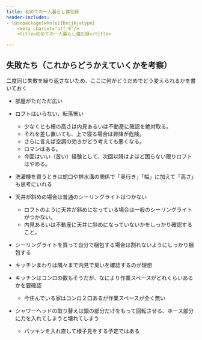 ```yaml
---
title: 初めての一人暮らし備忘録
header-includes:
- \usepackage[whole]{bxcjkjatype}
	<meta charset="utf-8"/>
	<title>初めての一人暮らし備忘録</title>

---
```



## 失敗たち（これからどうかえていくかを考察）

二度同じ失敗を繰り返さないため、ここに何がどうだめでどう変えられるかを書いておく

-   部屋がただただ広い

-   ロフトはいらない、転落怖い

    -   少なくとも柵の高さは内見あるいは不動産に確認を絶対取る。
    -   それを差し置いても、上で寝る場合は昇降が危険。
    -   さらに言えば空調の効きがどう考えても悪くなる。
    -   ロマンはある。
    -   今回はいい（苦い）経験として、次回以降はよほど困らない限りロフトはやめる。

-   洗濯機を買うときは蛇口や排水溝の関係で「奥行き」「幅」に加えて「高さ」も思考にいれる

-   天井が斜めの場合は普通のシーリングライトはつかない

    -   ロフトのように天井が斜めになっている場合は一般のシーリングライトがつかない。
    -   内見あるいは不動産に天井に斜めになっていないかをしっかり確認すること。

-   シーリングライトを買って自分で梱包する場合は割れないようにしっかり梱包する

-   キッチンまわりは隅々まで内見で臭いを確認するのが理想

- キッチンはコンロの数もそうだが、なにより作業スペースがどれくらいあるかを要確認
	- 今住んでいる家はコンロ２口あるが作業スペースが全く無い

- シャワーヘッドの取り替えは銀の部分だけをもって回転させる、ホース部分に力を入れてしまうと壊れてしまう

	- パッキンを入れ直して様子見をする予定ではある
